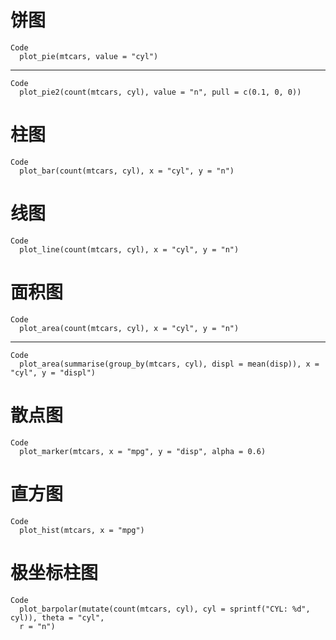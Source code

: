 # 饼图

    Code
      plot_pie(mtcars, value = "cyl")

---

    Code
      plot_pie2(count(mtcars, cyl), value = "n", pull = c(0.1, 0, 0))

# 柱图

    Code
      plot_bar(count(mtcars, cyl), x = "cyl", y = "n")

# 线图

    Code
      plot_line(count(mtcars, cyl), x = "cyl", y = "n")

# 面积图

    Code
      plot_area(count(mtcars, cyl), x = "cyl", y = "n")

---

    Code
      plot_area(summarise(group_by(mtcars, cyl), displ = mean(disp)), x = "cyl", y = "displ")

# 散点图

    Code
      plot_marker(mtcars, x = "mpg", y = "disp", alpha = 0.6)

# 直方图

    Code
      plot_hist(mtcars, x = "mpg")

# 极坐标柱图

    Code
      plot_barpolar(mutate(count(mtcars, cyl), cyl = sprintf("CYL: %d", cyl)), theta = "cyl",
      r = "n")

